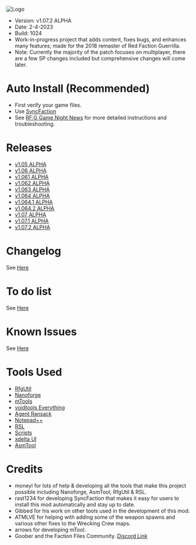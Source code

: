 ![Logo](https://raw.githubusercontent.com/CamoRF/Red-Faction-Guerrilla-Terraform-Patch/main/Logo.png?raw=true "Logo")

- Version: v1.07.2 ALPHA
- Date: 2-4-2023
- Build: 1024
- Work-in-progress project that adds content, fixes bugs, and enhances many features; made for the 2018 remaster of Red Faction Guerrilla.
- Note: Currently the majority of the patch focuses on multiplayer, there are a few SP changes included but comprehensive changes will come later.

# Auto Install (Recommended)
- First verify your game files.
- Use [SyncFaction](https://github.com/Rast1234/SyncFaction/releases/download/v9/SyncFaction.exe)
- See [RF:G Game Night News](https://www.redfactionwiki.com/wiki/RF:G_Game_Night_News) for more detailed instructions and troubleshooting.

# Releases
- [v1.05 ALPHA](https://www.factionfiles.com/ff.php?action=file&id=6247)
- [v1.06 ALPHA](https://www.factionfiles.com/ff.php?action=file&id=6259)
- [v1.061 ALPHA](https://www.factionfiles.com/ff.php?action=file&id=6264)
- [v1.062 ALPHA](https://www.factionfiles.com/ff.php?action=file&id=6267)
- [v1.063 ALPHA](https://www.factionfiles.com/ff.php?action=file&id=6269)
- [v1.064 ALPHA](https://www.factionfiles.com/ff.php?action=file&id=6340)
- [v1.064.1 ALPHA](https://www.factionfiles.com/ff.php?action=file&id=6362)
- [v1.064.2 ALPHA](https://www.factionfiles.com/ff.php?action=file&id=6388)
- [v1.07 ALPHA](https://www.factionfiles.com/ff.php?action=file&id=7501)
- [v1.07.1 ALPHA](https://www.factionfiles.com/ff.php?action=file&id=7516)
- [v1.07.2 ALPHA](https://www.factionfiles.com/ff.php?action=file&id=7626)

# Changelog
See [Here](https://raw.githubusercontent.com/CamoRF/Red-Faction-Guerrilla-Terraform-Patch/main/changelog.txt)

# To do list
See [Here](https://github.com/users/CamoRF/projects/3/views/1)

# Known Issues
See [Here](https://raw.githubusercontent.com/CamoRF/Red-Faction-Guerrilla-Terraform-Patch/main/known_issues.txt)

# Tools Used
- [RfgUtil](https://github.com/Moneyl/RfgUtil/releases)
- [Nanoforge](https://github.com/Moneyl/Nanoforge/releases)
- [mTools](https://github.com/CamoRF/Red-Faction-Guerrilla-Terraform-Patch/blob/main/tools/mTools.zip)
- [voidtools Everything](https://www.voidtools.com/)
- [Agent Ransack](https://www.mythicsoft.com/agentransack/)
- [Notepad++](https://notepad-plus-plus.org/)
- [RSL](https://github.com/rsl-dev/RSL/releases)
- [Scripts](https://github.com/CamoRF/Red-Faction-Guerrilla-Terraform-Patch/tree/main/tools/scripts)
- [xdelta UI](https://www.factionfiles.com/ff.php?action=file&id=5686)
- [AsmTool](https://github.com/Moneyl/AsmTool)

# Credits
- moneyl for lots of help & developing all the tools that make this project possible including Nanoforge, AsmTool, RfgUtil & RSL.
- rast1234 for developing SyncFaction that makes it easy for users to install this mod automatically and stay up to date.
- Gibbed for his work on other tools used in the development of this mod.
- ATMLVE for helping with adding some of the weapon spawns and various other fixes to the Wrecking Crew maps.
- arrows for developing mTool.
- Goober and the Faction Files Community. [Discord Link](https://discord.com/invite/factionfiles)

